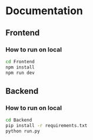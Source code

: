 # Documentation

## Frontend

### How to run on local

```sh
cd Frontend
npm install
npm run dev
```
## Backend

### How to run on local

```sh
cd Backend
pip install -r requirements.txt
python run.py
```
